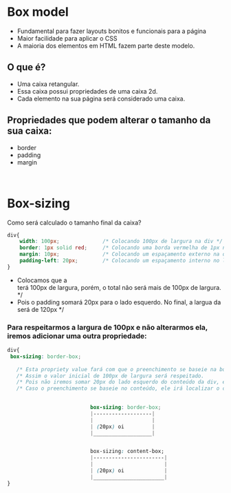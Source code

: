 # Box model
- Fundamental para fazer layouts bonitos e funcionais para a página
- Maior facilidade para aplicar o CSS 
- A maioria dos elementos em HTML fazem parte deste modelo.

## O que é? 
- Uma caixa retangular. 
- Essa caixa possui propriedades de uma caixa 2d.
- Cada elemento na sua página será considerado uma caixa. 

## Propriedades que podem alterar o tamanho da sua caixa:   
- border   
- padding  
- margin  

</br>

# Box-sizing 
Como será calculado o tamanho final da caixa? 
```css
div{ 
    width: 100px;              /* Colocando 100px de largura na div */
    border: 1px solid red;     /* Colocando uma borda vermelha de 1px na div */ 
    margin: 10px;              /* Colocando um espaçamento externo na div */ 
    padding-left: 20px;        /* Colocando um espaçamento interno no lado esquerdo na div */ 
}
```

* Colocamos que a <div> terá 100px de largura, porém, o total não será mais de 100px de largura. */ 
* Pois o padding somará 20px para o lado esquerdo. No final, a largua da <div> será de 120px     */ 

### Para respeitarmos a largura de 100px e não alterarmos ela, iremos adicionar uma outra propriedade:
```css 
div{
 box-sizing: border-box;
 
   /* Esta propriety value fará com que o preenchimento se baseie na borda, não no conteúdo (oi).                     */
   /* Assim o valor inicial de 100px de largura será respeitado.                                                      */
   /* Pois não iremos somar 20px do lado esquerdo do conteúdo da div, e sim pegar a borda dessa div e diminuir 20px;  */
   /* Caso o preenchimento se baseie no conteúdo, ele irá localizar o conteúdo e adicionar 20px ao lado esquerdo dele */

    
                           box-sizing: border-box;                
                           |-------------------|
                           |                   |
                           | (20px) oi         |
                           |___________________|


                           box-sizing: content-box; 
                           |-----------------------|
                           |                       |
                           | (20px) oi             |
                           |_______________________|
}